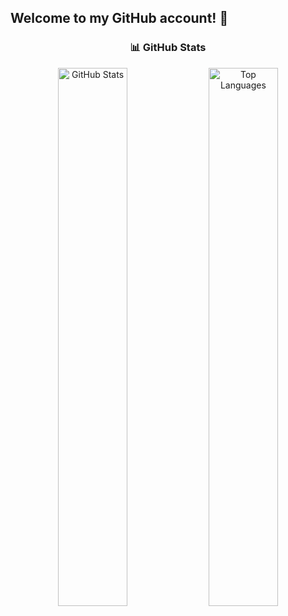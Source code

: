 ## Welcome to my GitHub account! 👋

<!--
**dhakalasim/dhakalasim** is a ✨ _special_ ✨ repository because its `README.md` (this file) appears on your GitHub profile.

Here are some ideas to get you started:

- 🔭 I’m currently working on ...
- 🌱 I’m currently learning ...
- 👯 I’m looking to collaborate on ...
- 🤔 I’m looking for help with ...
- 💬 Ask me about ...
- 📫 How to reach me: ...
- 😄 Pronouns: ...
- ⚡ Fun fact: ...
-->

<h3 align="center">📊 GitHub Stats</h3>

<p align="center">
  <img width="47%" src="https://github-readme-stats.vercel.app/api?username=dhakalasim&show_icons=true&theme=radical" alt="GitHub Stats" />
  <img width="47%" src="https://github-readme-stats.vercel.app/api/top-langs/?username=dhakalasim&layout=compact&theme=radical" alt="Top Languages" />
</p>
